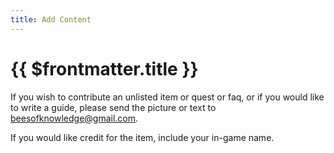 ```yaml
---
title: Add Content
---
```

# {{ $frontmatter.title }}

If you wish to contribute an unlisted item or quest or faq, or if you would like to write a guide, please send the picture or text to beesofknowledge@gmail.com.

If you would like credit for the item, include your in-game name.

